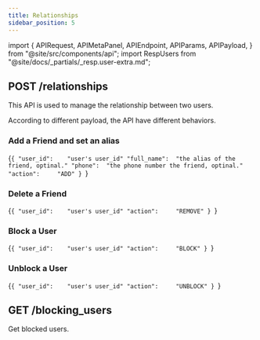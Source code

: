 ```yaml
---
title: Relationships
sidebar_position: 5
---
```


import {
  APIRequest,
  APIMetaPanel,
  APIEndpoint,
  APIParams,
  APIPayload,
} from "@site/src/components/api";
import RespUsers from "@site/docs/_partials/_resp.user-extra.md";

<!-- @TODO refactor this doc -->

## POST /relationships

This API is used to manage the relationship between two users.

<APIEndpoint url="/relationships" />

<APIMetaPanel scope="Authorized" scopeNote="" />

According to different payload, the API have different behaviors.

### Add a Friend and set an alias

<APIPayload>{`{
  "user_id":    "user's user_id"
  "full_name":  "the alias of the friend, optinal."
  "phone":  "the phone number the friend, optinal."
  "action":     "ADD"
}
`}</APIPayload>

### Delete a Friend

<APIPayload>{`{
  "user_id":    "user's user_id"
  "action":     "REMOVE"
}
`}</APIPayload>

### Block a User

<APIPayload>{`{
  "user_id":    "user's user_id"
  "action":     "BLOCK"
}
`}</APIPayload>

### Unblock a User

<APIPayload>{`{
  "user_id":    "user's user_id"
  "action":     "UNBLOCK"
}
`}</APIPayload>

<APIRequest
  title="Manage Relationships"
  method="POST"
  url="/relationships --data REQUEST_BODY"
/>

<RespUsers />

## GET /blocking_users

Get blocked users.

<APIEndpoint url="/blocking_users" />

<APIMetaPanel scope="CONTACTS:READ" scopeNote="" />

<APIRequest title="Read Blocking Users" url="/blocking_users" />

<RespUsers />
